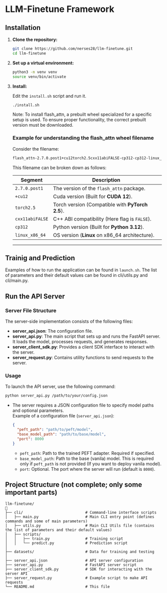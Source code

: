 # LLM-Finetune Framework

## **Installation**

1. **Clone the repository:**

   ```bash
   git clone https://github.com/nerses28/llm-finetune.git
   cd llm-finetune
   
2. **Set up a virtual environment:**

   ```bash
   python3 -m venv venv
   source venv/bin/activate

3. **Install:**

   Edit the `install.sh` script and run it.
   ```bash
   ./install.sh
   ```
   Note: To install flash_attn, a prebuilt wheel specialized for a specific setup is used. To ensure proper functionality, the correct prebuilt version must be downloaded.

   ### Example for understanding the flash_attn wheel filename
   Consider the filename:

   ```bash
   flash_attn-2.7.0.post1+cu12torch2.5cxx11abiFALSE-cp312-cp312-linux_x86_64.whl
   ```
   
   This filename can be broken down as follows:

   | **Segment**                | **Description**                                       |
   |----------------------------|-------------------------------------------------------|
   | `2.7.0.post1`              | The version of the `flash_attn` package.              |
   | `+cu12`                    | Cuda version (Built for **CUDA 12**).                 |
   | `torch2.5`                 | Torch version (Compatible with **PyTorch 2.5**).      |
   | `cxx11abiFALSE`            | C++ ABI compatibility (Here flag is `FALSE`).         |
   | `cp312`                    | Python version (Built for **Python 3.12**).           |
   | `linux_x86_64`             | OS version (**Linux** on x86_64 architecture).        |
   ---

## Trainig and Prediction

  Examples of how to run the application can be found in `launch.sh`. 
  The list of parameters and their default values can be found in cli/utils.py and cli/main.py.
  
## Run the API Server
### Server File Structure
The server-side implementation consists of the following files:

- **server_api.json**: The configuration file.
- **server_api.py**: The main script that sets up and runs the FastAPI server. It loads the model, processes requests, and generates responses.
- **server_client_sdk.py**: Provides a client SDK interface to interact with the server.
- **server_request.py**: Contains utility functions to send requests to the server.

### Usage
To launch the API server, use the following command:

```bash
python server_api.py /path/to/your/config.json
```
- The server requires a JSON configuration file to specify model paths and optional parameters.  
  Example of a configuration file (`server_api.json`):
  ```json
  {
    "peft_path": "path/to/peft/model", 
    "base_model_path": "path/to/base/model", 
    "port": 8000
  }
  ```
  - `peft_path`: Path to the trained PEFT adapter. Required if specified.
  - `base_model_path`: Path to the base (vanila) model. This is required only if `peft_path` is not provided (If you want to deploy vanila model).
  - `port`: Optional. The port where the server will run (default is `8000`).

## Project Structure (not complete; only some important parts)

```
llm-finetune/

├── cli/                            # Command-line interface scripts
│   ├── main.py                     # Main CLI entry point (defines commands and some of main parameters)
│   ├── utils.py                    # Main CLI Utils file (contains the list of parameters and their default values)
│   ├── scripts/
│   │   ├── train.py                # Training script
│   │   └── predict.py              # Prediction script
│
├── datasets/                       # Data for training and testing
│
├── server_api.json                 # API server configuration
├── server_api.py                   # FastAPI server script
├── server_client_sdk.py            # SDK for interacting with the server API
├── server_request.py               # Example script to make API requests
└── README.md                       # This file
```
